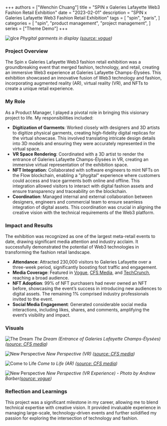 +++
authors = ["Wenchin Chuang"]
title = "SPIN x Galeries Lafayette Web3 Fashion Retail Exhibition"
date = "2023-02-01"
description = "SPIN x Galeries Lafayette Web3 Fashion Retail Exhibition"
tags = [
    "spin",
    "paris",
]
categories = [
    "spin",
    "product management",
    "project management",
]
series = ["Theme Demo"]
+++

![glce](/images/glce.png)
*Phygital garments in display ([source: vogue](https://vogue.ph/lifestyle/events/how-spin-made-the-biggest-meta-retail-event-to-date/))*

### Project Overview
The Spin x Galeries Lafayette Web3 fashion retail exhibition was a groundbreaking event that merged fashion, technology, and retail, creating an immersive Web3 experience at Galeries Lafayette Champs-Élysées. This exhibition showcased an innovative fusion of Web3 technology and fashion, incorporating augmented reality (AR), virtual reality (VR), and NFTs to create a unique retail experience.

### My Role
As a Product Manager, I played a pivotal role in bringing this visionary project to life. My responsibilities included:
- **Digitization of Garments**: Worked closely with designers and 3D artists to digitize physical garments, creating high-fidelity digital replicas for the virtual showcase. This involved translating intricate design details into 3D models and ensuring they were accurately represented in the virtual space.
- **VR Space Rendering**: Coordinated with a 3D artist to render the entrance of Galeries Lafayette Champs-Élysées in VR, creating an immersive virtual representation of the exhibition space.
- **NFT Integration**: Collaborated with software engineers to mint NFTs on the Flow blockchain, enabling a "phygital" experience where customers could access and trace garments both online and offline. This integration allowed visitors to interact with digital fashion assets and ensure transparency and traceability on the blockchain.
- **Coordination**: Managed internal and external collaboration between designers, engineers and commercial team to ensure seamless integration of digital assets. This coordination was crucial in aligning the creative vision with the technical requirements of the Web3 platform.

### Impact and Results
The exhibition was recognized as one of the largest meta-retail events to date, drawing significant media attention and industry acclaim. It successfully demonstrated the potential of Web3 technologies in transforming the fashion retail landscape.
- **Attendance**: Attracted 230,000 visitors to Galeries Lafayette over a three-week period, significantly boosting foot traffic and engagement.
- **Media Coverage**: Featured in [Vogue](https://vogue.ph/lifestyle/events/how-spin-made-the-biggest-meta-retail-event-to-date/), [CFS Media](https://cfs.media/articles/spin-cfs-galeries-lafayette-web3-fashion-retail-exhibition), and [TechCrunch](https://techcrunch.com/2023/01/04/lablaco-seeks-to-help-usher-in-the-new-era-of-web3-digitized-retail/), reaching a broad audience.
- **NFT Adoption**: 99% of NFT purchasers had never owned an NFT before, showcasing the event’s success in introducing new audiences to digital assets. The remaining 1% comprised industry professionals invited to the event.
- **Social Media Engagement**: Generated considerable social media interactions, including likes, shares, and comments, amplifying the event’s visibility and impact.

### Visuals

![The Dream](/images/glce_the_dream.png)
*The Dream (Entrance of Galeries Lafayette Champs-Élysées) ([source: CFS media](https://cfs.media/articles/spin-cfs-galeries-lafayette-web3-fashion-retail-exhibition))*

![New Perspective](/images/glce_new_perspective.png)
*New Perspective (VR) ([source: CFS media](https://cfs.media/articles/spin-cfs-galeries-lafayette-web3-fashion-retail-exhibition))*

![Come to Life](/images/glce_come_to_life.png)
*Come to Life (AR) ([source: CFS media](https://cfs.media/articles/spin-cfs-galeries-lafayette-web3-fashion-retail-exhibition))*

![New Perspective](/images/glce_new_perspective_irl.jpg)
*New Perspective (VR Experience) - Photo by Andrew Barber([source: vogue](https://vogue.ph/lifestyle/events/how-spin-made-the-biggest-meta-retail-event-to-date/))*


### Reflection and Learnings
This project was a significant milestone in my career, allowing me to blend technical expertise with creative vision. It provided invaluable experience in managing large-scale, technology-driven events and further solidified my passion for exploring the intersection of technology and fashion.



